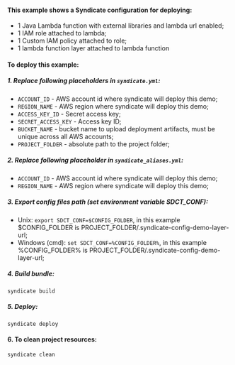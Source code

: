 #### This example shows a Syndicate configuration for deploying:
* 1 Java Lambda function with external libraries and lambda url enabled;
* 1 IAM role attached to lambda;
* 1 Custom IAM policy attached to role;
* 1 lambda function layer attached to lambda function

#### To deploy this example:

##### 1. Replace following placeholders in `syndicate.yml`:
* `ACCOUNT_ID` - AWS account id where syndicate will deploy this demo;
* `REGION_NAME` - AWS region where syndicate will deploy this demo;
* `ACCESS_KEY_ID` - Secret access key;
* `SECRET_ACCESS_KEY` - Access key ID;
* `BUCKET_NAME` - bucket name to upload deployment artifacts, must be unique across all AWS accounts;
* `PROJECT_FOLDER` - absolute path to the  project folder;

##### 2. Replace following placeholder in `syndicate_aliases.yml`:
* `ACCOUNT_ID` - AWS account id where syndicate will deploy this demo;
* `REGION_NAME` - AWS region where syndicate will deploy this demo;

##### 3. Export config files path (set environment variable SDCT_CONF):
* Unix: `export SDCT_CONF=$CONFIG_FOLDER`, in this example $CONFIG_FOLDER is PROJECT_FOLDER/.syndicate-config-demo-layer-url;
* Windows (cmd): `set SDCT_CONF=%CONFIG_FOLDER%`, in this example %CONFIG_FOLDER% is PROJECT_FOLDER/.syndicate-config-demo-layer-url;

##### 4. Build bundle:

`syndicate build`

##### 5. Deploy:

`syndicate deploy`

#### 6. To clean project resources:

`syndicate clean`
